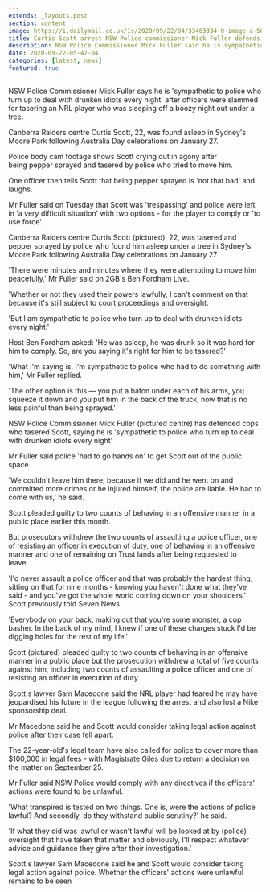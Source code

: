 ```yaml
---
extends: _layouts.post
section: content
image: https://i.dailymail.co.uk/1s/2020/09/22/04/33463334-0-image-a-50_1600744566255.jpg 
title: Curtis Scott arrest NSW Police commissioner Mick Fuller defends cops who tasered the NRL player 
description: NSW Police Commissioner Mick Fuller said he is sympathetic to police who deal with drunken idiots every night after cops tasered NRL player Curtis Scott (pictured) while he was asleep in Sydney. 
date: 2020-09-22-05-47-04 
categories: [latest, news] 
featured: true 
--- 
```

NSW Police Commissioner Mick Fuller says he is 'sympathetic to police who turn up to deal with drunken idiots every night' after officers were slammed for tasering an NRL player who was sleeping off a boozy night out under a tree.

Canberra Raiders centre Curtis Scott, 22, was found asleep in Sydney's Moore Park following Australia Day celebrations on January 27.

Police body cam footage shows Scott crying out in agony after being pepper sprayed and tasered by police who tried to move him. 

One officer then tells Scott that being pepper sprayed is 'not that bad' and laughs.

Mr Fuller said on Tuesday that Scott was 'trespassing' and police were left in 'a very difficult situation' with two options - for the player to comply or 'to use force'. 

Canberra Raiders centre Curtis Scott (pictured), 22, was tasered and pepper sprayed by police who found him asleep under a tree in Sydney's Moore Park following Australia Day celebrations on January 27

'There were minutes and minutes where they were attempting to move him peacefully,' Mr Fuller said on 2GB's Ben Fordham Live.

'Whether or not they used their powers lawfully, I can't comment on that because it's still subject to court proceedings and oversight.

'But I am sympathetic to police who turn up to deal with drunken idiots every night.'

Host Ben Fordham asked: 'He was asleep, he was drunk so it was hard for him to comply. So, are you saying it's right for him to be tasered?' 

'What I'm saying is, I'm sympathetic to police who had to do something with him,' Mr Fuller replied.

'The other option is this — you put a baton under each of his arms, you squeeze it down and you put him in the back of the truck, now that is no less painful than being sprayed.'   

NSW Police Commissioner Mick Fuller (pictured centre) has defended cops who tasered Scott, saying he is 'sympathetic to police who turn up to deal with drunken idiots every night'

Mr Fuller said police 'had to go hands on' to get Scott out of the public space. 

'We couldn't leave him there, because if we did and he went on and committed more crimes or he injured himself, the police are liable. He had to come with us,' he said. 

 Scott pleaded guilty to two counts of behaving in an offensive manner in a public place earlier this month. 

But prosecutors withdrew the two counts of assaulting a police officer, one of resisting an officer in execution of duty, one of behaving in an offensive manner and one of remaining on Trust lands after being requested to leave.  

'I'd never assault a police officer and that was probably the hardest thing, sitting on that for nine months - knowing you haven't done what they've said - and you've got the whole world coming down on your shoulders,' Scott previously told Seven News.

'Everybody on your back, making out that you're some monster, a cop basher. In the back of my mind, I knew if one of these charges stuck I'd be digging holes for the rest of my life.'

Scott (pictured) pleaded guilty to two counts of behaving in an offensive manner in a public place but the prosecution withdrew a total of five counts against him, including two counts of assaulting a police officer and one of resisting an officer in execution of duty

Scott's lawyer Sam Macedone said the NRL player had feared he may have jeopardised his future in the league following the arrest and also lost a Nike sponsorship deal. 

Mr Macedone said he and Scott would consider taking legal action against police after their case fell apart. 

The 22-year-old's legal team have also called for police to cover more than $100,000 in legal fees - with Magistrate Giles due to return a decision on the matter on September 25. 

Mr Fuller said NSW Police would comply with any directives if the officers' actions were found to be unlawful.  

'What transpired is tested on two things. One is, were the actions of police lawful? And secondly, do they withstand public scrutiny?' he said. 

'If what they did was lawful or wasn't lawful will be looked at by (police) oversight that have taken that matter and obviously, I'll respect whatever advice and guidance they give after their investigation.' 

Scott's lawyer Sam Macedone said he and Scott would consider taking legal action against police. Whether the officers' actions were unlawful remains to be seen

